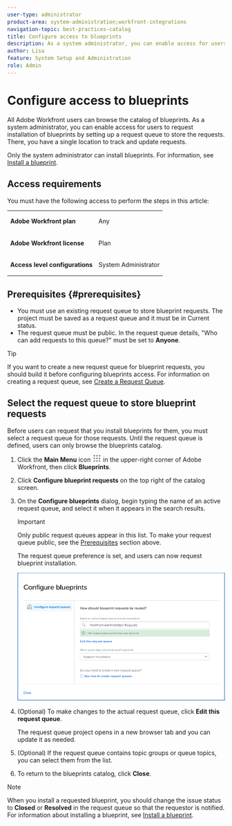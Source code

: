 ```yaml
---
user-type: administrator
product-area: system-administration;workfront-integrations
navigation-topic: best-practices-catalog
title: Configure access to blueprints
description: As a system administrator, you can enable access for users to request installation of blueprints by setting up a request queue to store the requests. There, you have a single location to track and update requests.
author: Lisa
feature: System Setup and Administration
role: Admin
---
```


# Configure access to blueprints

All Adobe Workfront users can browse the catalog of blueprints. As a system administrator, you can enable access for users to request installation of blueprints by setting up a request queue to store the requests. There, you have a single location to track and update requests.

<!--
<p data-mc-conditions="QuicksilverOrClassic.Draft mode">You can also define whether users with specific access levels can request blueprint installation or only browse the catalog.</p>
-->

Only the system administrator can install blueprints. For information, see [Install a blueprint](../../administration-and-setup/blueprints/blueprints-install.md).

## Access requirements

You must have the following access to perform the steps in this article:

<table style="table-layout:auto"> 
 <col> 
 <col> 
 <tbody> 
  <tr> 
   <td role="rowheader"><strong>Adobe Workfront plan</strong></td> 
   <td> <p> Any</p> </td> 
  </tr> 
  <tr> 
   <td role="rowheader"><strong>Adobe Workfront license</strong></td> 
   <td> <p>Plan </p> </td> 
  </tr> 
  <tr> 
   <td role="rowheader"><strong>Access level configurations</strong></td> 
   <td> <p>System Administrator</p> </td> 
  </tr> 
 </tbody> 
</table>

## Prerequisites {#prerequisites}

* You must use an existing request queue to store blueprint requests. The project must be saved as a request queue and it must be in Current status.
* The request queue must be public. In the request queue details, "Who can add requests to this queue?" must be set to **Anyone**.

>[!TIP]
>
>If you want to create a new request queue for blueprint requests, you should build it before configuring blueprints access. For information on creating a request queue, see [Create a Request Queue](../../manage-work/requests/create-and-manage-request-queues/create-request-queue.md).

## Select the request queue to store blueprint requests

Before users can request that you install blueprints for them, you must select a request queue for those requests. Until the request queue is defined, users can only browse the blueprints catalog.

1. Click the **Main Menu** icon ![](assets/main-menu-icon.png) in the upper-right corner of Adobe Workfront, then click **Blueprints**.
1. Click **Configure blueprint requests** on the top right of the catalog screen.

   <!--
   <li value="3" data-mc-conditions="QuicksilverOrClassic.Draft mode"> <p>In the <strong>Configure blueprints</strong> dialog, ensure that the <strong>Configure request queues</strong> tab is selected.</p> </li>
   -->

1. On the **Configure blueprints** dialog, begin typing the name of an active request queue, and select it when it appears in the search results.

   >[!IMPORTANT]
   >
   >Only public request queues appear in this list. To make your request queue public, see the [Prerequisites](#prerequisites) section above.

   The request queue preference is set, and users can now request blueprint installation.

   ![Configure request queue](assets/Blueprints_access_setup_request_queue.png)

1. (Optional) To make changes to the actual request queue, click **Edit this request queue**.

   The request queue project opens in a new browser tab and you can update it as needed.

1. (Optional) If the request queue contains topic groups or queue topics, you can select them from the list.
1. To return to the blueprints catalog, click **Close**.

>[!NOTE]
>
>When you install a requested blueprint, you should change the issue status to **Closed** or **Resolved** in the request queue so that the requestor is notified. For information about installing a blueprint, see [Install a blueprint](../../administration-and-setup/blueprints/blueprints-install.md).

<!--
<div data-mc-conditions="QuicksilverOrClassic.Draft mode">
<h2>Define access levels</h2>
<p>After setting up the request queue, you can define whether users with specific access levels can request blueprint installation or only browse the catalog.</p>
<ol>
<li value="1"> <p>Click the <strong>Main Menu</strong> icon <img src="assets/main-menu-icon.png"> in the upper-right corner of Adobe Workfront, then click <strong>Setup</strong> <img src="assets/gear-icon-settings.png">.</p> </li>
</ol>
</div>
-->

